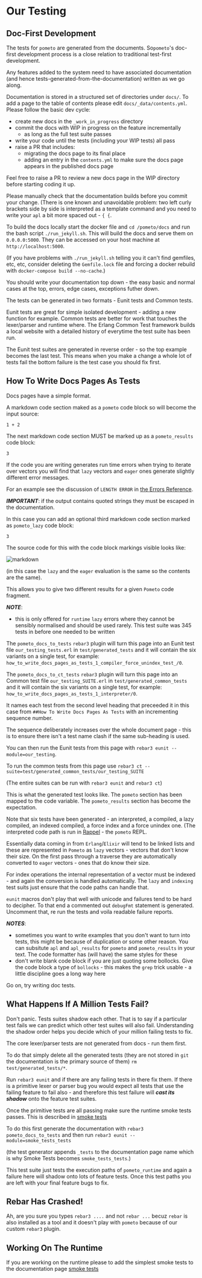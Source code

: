 # Our Testing

## Doc-First Development

The tests for `pometo` are generated from the documents. So`pometo`'s doc-first development process is a close relation to traditional test-first development.

Any features added to the system need to have associated documentation (and hence tests-generated-from-the-documentation) written as we go along.

Documentation is stored in a structured set of directories under `docs/`. To add a page to the table of contents please edit `docs/_data/contents.yml`. Please follow the basic dev cycle:

* create new docs in the `_work_in_progress` directory
* commit the docs with WIP in progress on the feature incrementally
   * as long as the full test suite passes
* write your code until the tests (including your WIP tests) all pass
* raise a PR that includes:
    * migrating the docs page to its final place
    * adding an entry in the `contents.yml` to make sure the docs page appears in the published docs page

Feel free to raise a PR to review a new docs page in the WIP directory before starting coding it up.

Please manually check that the documentation builds before you commit your change. (There is one known and unavoidable problem: two left curly brackets side by side is interpreted as a template command and you need to write your `apl` a bit more spaced out - `{ {`.

To build the docs locally start the docker file and `cd /pometo/docs` and run the bash script `./run_jekyll.sh`. This will build the docs and serve them on `0.0.0.0:5000`. They can be accessed on your host machine at `http://localhost:5000`.

(If you have problems with `./run_jekyll.sh` telling you it can't find gemfiles, etc, etc, consider deleting the `Gemfile.lock` file and forcing a docker rebuild with `docker-compose build --no-cache`.)

You should write your documentation top down - the easy basic and normal cases at the top, errors, edge cases, exceptions futher down.

The tests can be generated in two formats - Eunit tests and Common tests.

Eunit tests are great for simple isolated development - adding a new function for example. Common tests are better for work that touches the lexer/parser and runtime where. The Erlang Common Test framework builds a local website with a detailed history of everytime the test suite has been run.

The Eunit test suites are generated in reverse order - so the top example becomes the last test. This means when you make a change a whole lot of tests fail the bottom failure is the test case you should fix first.

## How To Write Docs Pages As Tests

Docs pages have a simple format.

A markdown code section maked as a `pometo` code block so will become the input source:

```pometo
1 + 2
```

The next markdown code section MUST be marked up as a `pometo_results` code block:

```pometo_results
3
```

If the code you are writing generates run time errors when trying to iterate over vectors you will find that `lazy` vectors and `eager` ones generate slightly different error messages.

For an example see the discussion of `LENGTH ERROR` in [the Errors Reference](../error_reference/errors.md).

***IMPORTANT***: if the output contains quoted strings they must be escaped in the documentation.

In this case you can add an optional third markdown code section marked as `pometo_lazy` code block:

```pometo_lazy
3
```

The source code for this with the code block markings visible looks like:

![markdown](../images/writing_pometo_documentation.png)

(in this case the `lazy` and the `eager` evaluation is the same so the contents are the same).

This allows you to give two different results for a given `Pometo` code fragment.

***NOTE***:

* this is only offered for `runtime` `lazy` errors where they cannot be sensibly normalised and should be used rarely. This test suite was 345 tests in before one needed to be written

The `pometo_docs_to_tests` `rebar3` plugin will turn this page into an Eunit test file `our_testing_tests.erl` in `test/generated_tests` and it will contain the six variants on a single test, for example: `how_to_write_docs_pages_as_tests_1_compiler_force_unindex_test_/0`.

The `pometo_docs_to_ct_tests` `rebar3` plugin will turn this page into an Common test file `our_testing_SUITE.erl` in `test/generated_common_tests` and it will contain the six variants on a single test, for example: `how_to_write_docs_pages_as_tests_1_interpreter/0`.

It names each test from the second level heading that preceeded it in this case from `##How To Write Docs Pages As Tests` with an incrementing sequence number.

The sequence deliberately increases over the whole document page - this is to ensure there isn't a test name clash if the same sub-heading is used.

You can then run the Eunit tests from this page with `rebar3 eunit --module=our_testing`.

To run the common tests from this page use `rebar3 ct --suite=test/generated_common_tests/our_testing_SUITE`

(The entire suites can be run with `rebar3 eunit` and `rebar3 ct`)

This is what the generated test looks like. The `pometo` section has been mapped to the code variable. The `pometo_results` section has become the expectation.

Note that six tests have been generated - an interpreted, a compiled, a lazy compiled, an indexed compiled, a force index and a force unindex one. (The interpreted code path is run in [Rappel](https://github.com/gordonguthrie/rappel/) - the `pometo` REPL.

Essentially data coming in from `Erlang`/`Elixir` will tend to be linked lists and these are represented in `Pometo` as `lazy` vectors - vectors that don't know their size. On the first pass through a traverse they are automatically converted to `eager` vectors - ones that do know their size.

For index operations the internal representation of a vector must be indexed - and again the conversion is handled automatically. The `lazy` and `indexing` test suits just ensure that the code paths can handle that.

`eunit` macros don't play that well with unicode and failures tend to be hard to decipher. To that end a commented out `debugFmt` statement is generated. Uncomment that, re run the tests and voila readable failure reports.

***NOTES***:

* sometimes you want to write examples that you don't want to turn into tests, this might be because of duplication or some other reason. You can subsitute `apl` and `apl_results` for `pometo` and `pometo_results` in your text. The code formatter has (will have) the same styles for these
* don't write blank code block if you are just quoting some bollocks. Give the code block a type of `bollocks` - this makes the `grep` trick usable - a little discipline goes a long way here

Go on, try writing doc tests.


## What Happens If A Million Tests Fail?

Don't panic. Tests suites shadow each other. That is to say if a particular test fails we can predict which other test suites will also fail. Understanding the shadow order helps you decide which of your million failing tests to fix.

The core lexer/parser tests are not generated from docs - run them first.

To do that simply delete all the generated tests (they are not stored in `git` the documentation is the primary source of them) `rm test/generated_tests/*`.

Run `rebar3 eunit` and if there are any failing tests in there fix them. If there is a primitive lexer or parser bug you would expect all tests that use the failing feature to fail also - and therefore this test failure will ***cast its shadow*** onto the feature test suites.

Once the primitive tests are all passing make sure the runtime smoke tests passes. This is described in [smoke tests](./smoke_tests.md)

To do this first generate the documentation with `rebar3 pometo_docs_to_tests` and then run `rebar3 eunit --module=smoke_tests_tests`

(the test generator appends `_tests` to the documentation page name which is why Smoke Tests becomes `smoke_tests_tests`.)

This test suite just tests the execution paths of `pometo_runtime` and again a failure here will shadow onto lots of feature tests. Once this test paths you are left with your final feature bugs to fix.

## Rebar Has Crashed!

Ah, are you sure you types `rebar3 ....` and not `rebar ...` becuz `rebar` is also installed as a tool and it doesn't play with `pometo` because of our custom `rebar3` plugin.

## Working On The Runtime

If you are working on the runtime please to add the simplest smoke tests to the documentation page [smoke tests](./smoke_tests.md)
